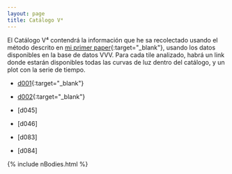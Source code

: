 ```yaml
---
layout: page
title: Catálogo V⁴
---
```

El Catálogo V⁴ contendrá la información que he sa recolectado usando el método descrito en [mi primer paper](https://arxiv.org/pdf/1806.04061.pdf){:target="_blank"}, usando los datos disponibles en la base de datos VVV.
Para cada tile analizado, habrá un link donde estarán disponibles todas las curvas de luz dentro del catálogo, y un plot con la serie de tiempo.





* [d001](https://nicomedinap.github.io/V4_html/Variables_d001.html){:target="_blank"}
* [d002](https://nicomedinap.github.io/V4_html/Variables_d002.html){:target="_blank"}

* [d045]
* [d046]
* [d083]
* [d084]



{% include nBodies.html %}